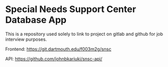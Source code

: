 # Special Needs Support Center Database App

This is a repository used solely to link to project on gitlab and github for job interview purposes.

Frontend: https://git.dartmouth.edu/f003m2g/snsc

API: https://github.com/johnbkariuki/snsc-api/
